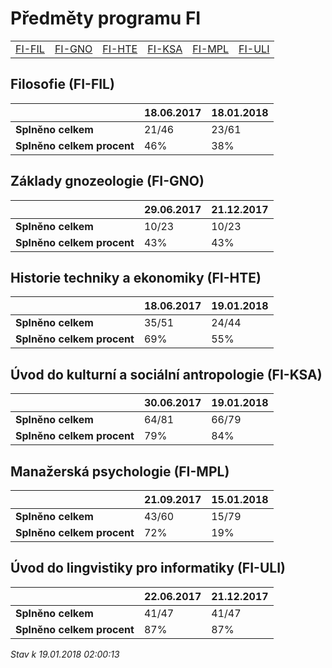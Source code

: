 # Předměty programu FI


| | | | | | |
|-|-|-|-|-|-|
|[FI-FIL](#filosofie-fi-fil) | [FI-GNO](#základy-gnozeologie-fi-gno) | [FI-HTE](#historie-techniky-a-ekonomiky-fi-hte) | [FI-KSA](#úvod-do-kulturní-a-sociální-antropologie-fi-ksa) | [FI-MPL](#manažerská-psychologie-fi-mpl) | [FI-ULI](#úvod-do-lingvistiky-pro-informatiky-fi-uli)|

        
## Filosofie (FI-FIL)

|                          |18.06.2017|18.01.2018|
|--------------------------|--------------------|--------------------|
|**Splněno celkem**        |21/46|23/61|
|**Splněno celkem procent**|46%|38%|


## Základy gnozeologie (FI-GNO)

|                          |29.06.2017|21.12.2017|
|--------------------------|--------------------|--------------------|
|**Splněno celkem**        |10/23|10/23|
|**Splněno celkem procent**|43%|43%|


## Historie techniky a ekonomiky (FI-HTE)

|                          |18.06.2017|19.01.2018|
|--------------------------|--------------------|--------------------|
|**Splněno celkem**        |35/51|24/44|
|**Splněno celkem procent**|69%|55%|


## Úvod do kulturní a sociální antropologie (FI-KSA)

|                          |30.06.2017|19.01.2018|
|--------------------------|--------------------|--------------------|
|**Splněno celkem**        |64/81|66/79|
|**Splněno celkem procent**|79%|84%|


## Manažerská psychologie (FI-MPL)

|                          |21.09.2017|15.01.2018|
|--------------------------|--------------------|--------------------|
|**Splněno celkem**        |43/60|15/79|
|**Splněno celkem procent**|72%|19%|


## Úvod do lingvistiky pro informatiky (FI-ULI)

|                          |22.06.2017|21.12.2017|
|--------------------------|--------------------|--------------------|
|**Splněno celkem**        |41/47|41/47|
|**Splněno celkem procent**|87%|87%|




*Stav k 19.01.2018 02:00:13*